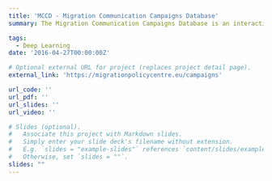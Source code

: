 ```yaml
---
title: 'MCCD - Migration Communication Campaigns Database'
summary: The Migration Communication Campaigns Database is an interactive and open source database with 301 migration communication campaigns conducted across Europe between 2012 and 2022. The database allows users to analyse and explore migration campaigns by demographics, objectives, content, and strategy. The database is a useful too to explore, inform, and improve migration communication.

tags:
  - Deep Learning
date: '2016-04-27T00:00:00Z'

# Optional external URL for project (replaces project detail page).
external_link: 'https://migrationpolicycentre.eu/campaigns'

url_code: ''
url_pdf: ''
url_slides: ''
url_video: ''

# Slides (optional).
#   Associate this project with Markdown slides.
#   Simply enter your slide deck's filename without extension.
#   E.g. `slides = "example-slides"` references `content/slides/example-slides.md`.
#   Otherwise, set `slides = ""`.
slides: ""
---
```


